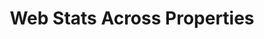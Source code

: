 ---
title: Web Stats Across Properties 
layout: dashboard
permalink: /web-properties.html
keepChartColorsSame: true
dashboard:
  container_id: webStats
  data_sources:
    monthly: /kpidata/web-properties.csv
  default_frequency: monthly
  default_tab: chart
  show_table: true
  charts:
    - type: line
      title: Total Users
      datasets:
        - row_index: 0
        - row_index: 10
        - row_index: 20
        - row_index: 30
        - row_index: 40
        - row_index: 50
        - row_index: 60
        - row_index: 70
        - row_index: 80
    - type: line
      title: Views
      datasets:
        - row_index: 2
        - row_index: 12
        - row_index: 22
        - row_index: 32
        - row_index: 42
        - row_index: 52
        - row_index: 62
        - row_index: 72
        - row_index: 82
    - type: line
      title: Sessions
      datasets:
        - row_index: 4
        - row_index: 14
        - row_index: 24
        - row_index: 34
        - row_index: 46
        - row_index: 54
        - row_index: 64
        - row_index: 74
        - row_index: 84
    - type: line
      title: Engagement Rates
      datasets:
        - row_index: 7
        - row_index: 17
        - row_index: 27
        - row_index: 37
        - row_index: 47
        - row_index: 57
        - row_index: 67
        - row_index: 77
        - row_index: 87
    - type: line
      title: Views Per User
      datasets:
        - row_index: 3
        - row_index: 13 
        - row_index: 23
        - row_index: 33
        - row_index: 43
        - row_index: 53
        - row_index: 63
        - row_index: 73
        - row_index: 83
---